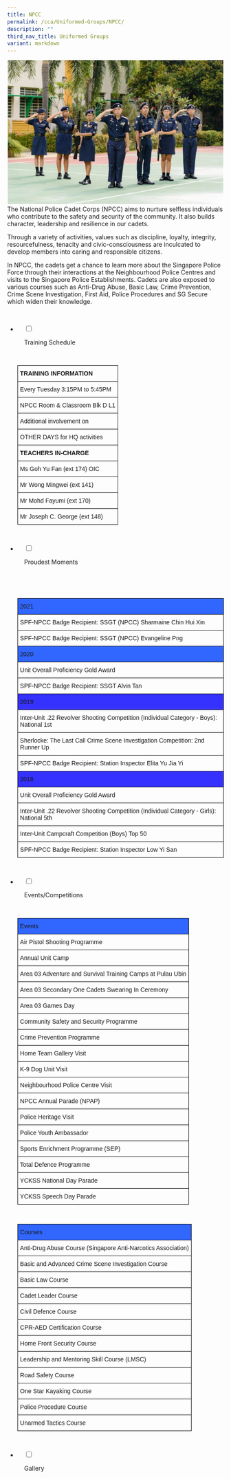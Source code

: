 ```yaml
---
title: NPCC
permalink: /cca/Uniformed-Groups/NPCC/
description: ""
third_nav_title: Uniformed Groups
variant: markdown
---
```

![](/images/Our%20Curriculum/Non%20Academic%20Programmes/CoCurricular%20Activities/Uniformed%20Groups/NPCC/N1.jpg)
The National Police Cadet Corps (NPCC) aims to nurture selfless individuals who contribute to the safety and security of the community. It also builds character, leadership and resilience in our cadets.

Through a variety of activities, values such as discipline, loyalty, integrity, resourcefulness, tenacity and civic-consciousness are inculcated to develop members into caring and responsible citizens.

In NPCC, the cadets get a chance to learn more about the Singapore Police Force through their interactions at the Neighbourhood Police Centres and visits to the Singapore Police Establishments. Cadets are also exposed to various courses such as Anti-Drug Abuse, Basic Law, Crime Prevention, Crime Scene Investigation, First Aid, Police Procedures and SG Secure which widen their knowledge.


<ul class="jekyllcodex_accordion">

&nbsp;&nbsp;<li>

&nbsp;&nbsp;&nbsp;&nbsp;<input type="checkbox" id="accordion1">

&nbsp;&nbsp;&nbsp;&nbsp;<label for="accordion1">Training&nbsp;Schedule</label>

&nbsp;&nbsp;&nbsp;&nbsp;<div>

<p> <style type="text/css">
.tg  {border-collapse:collapse;border-spacing:0;}
.tg td{border-color:black;border-style:solid;border-width:1px;font-family:Arial, sans-serif;font-size:14px;
  overflow:hidden;padding:10px 5px;word-break:normal;}
.tg th{border-color:black;border-style:solid;border-width:1px;font-family:Arial, sans-serif;font-size:14px;
  font-weight:normal;overflow:hidden;padding:10px 5px;word-break:normal;}
.tg .tg-1wig{font-weight:bold;text-align:left;vertical-align:top}
.tg .tg-0lax{text-align:left;vertical-align:top}
</style>
<table class="tg">
<thead>
  <tr>
    <th class="tg-1wig">TRAINING INFORMATION</th>
  </tr>
</thead>
<tbody>
  <tr>
    <td class="tg-0lax">Every Tuesday 3:15PM to 5:45PM</td>
  </tr>
  <tr>
    <td class="tg-0lax">NPCC Room &amp; Classroom Blk D L1</td>
  </tr>
  <tr>
    <td class="tg-0lax">Additional involvement on</td>
  </tr>
  <tr>
    <td class="tg-0lax">OTHER DAYS for HQ activities</td>
  </tr>
  <tr>
    <td class="tg-1wig">TEACHERS IN-CHARGE</td>
  </tr>
  <tr>
    <td class="tg-0lax">Ms Goh Yu Fan (ext 174) OIC</td>
  </tr>
  <tr>
    <td class="tg-0lax">Mr Wong Mingwei (ext 141)</td>
  </tr>
  <tr>
    <td class="tg-0lax">Mr Mohd Fayumi (ext 170)</td>
  </tr>
  <tr>
    <td class="tg-0lax">Mr Joseph C. George (ext 148)</td>
  </tr>
</tbody>
</table>
			</p>

&nbsp;&nbsp;&nbsp;&nbsp;</div>

</li>
	<li>

&nbsp;&nbsp;&nbsp;&nbsp;<input type="checkbox" id="accordion2">

&nbsp;&nbsp;&nbsp;&nbsp;<label for="accordion2">Proudest&nbsp;Moments</label>

&nbsp;&nbsp;&nbsp;&nbsp;<div>

&nbsp;&nbsp;&nbsp;&nbsp;&nbsp;&nbsp;<p> <style type="text/css">
.tg  {border-collapse:collapse;border-spacing:0;}
.tg td{border-color:black;border-style:solid;border-width:1px;font-family:Arial, sans-serif;font-size:14px;
  overflow:hidden;padding:10px 5px;word-break:normal;}
.tg th{border-color:black;border-style:solid;border-width:1px;font-family:Arial, sans-serif;font-size:14px;
  font-weight:normal;overflow:hidden;padding:10px 5px;word-break:normal;}
.tg .tg-8ytw{background-color:#3531ff;text-align:left;vertical-align:top}
.tg .tg-o79m{background-color:#3166ff;text-align:left;vertical-align:top}
.tg .tg-0lax{text-align:left;vertical-align:top}
</style>
<table class="tg">
<thead>
  <tr>
    <th class="tg-o79m">2021</th>
  </tr>
</thead>
<tbody>
  <tr>
    <td class="tg-0lax">SPF-NPCC Badge Recipient: SSGT (NPCC) Sharmaine Chin Hui Xin</td>
  </tr>
  <tr>
    <td class="tg-0lax">SPF-NPCC Badge Recipient: SSGT (NPCC) Evangeline Png</td>
  </tr>
  <tr>
    <td class="tg-o79m">2020</td>
  </tr>
  <tr>
    <td class="tg-0lax">Unit Overall Proficiency Gold Award</td>
  </tr>
  <tr>
    <td class="tg-0lax">SPF-NPCC Badge Recipient: SSGT Alvin Tan</td>
  </tr>
  <tr>
    <td class="tg-8ytw">2019</td>
  </tr>
  <tr>
    <td class="tg-0lax">Inter-Unit .22 Revolver Shooting Competition (Individual Category - Boys): National 1st</td>
  </tr>
  <tr>
    <td class="tg-0lax">Sherlocke: The Last Call Crime Scene Investigation Competition: 2nd Runner Up</td>
  </tr>
  <tr>
    <td class="tg-0lax">SPF-NPCC Badge Recipient: Station Inspector Elita Yu Jia Yi</td>
  </tr>
  <tr>
    <td class="tg-8ytw">2018</td>
  </tr>
  <tr>
    <td class="tg-0lax">Unit Overall Proficiency Gold Award</td>
  </tr>
  <tr>
    <td class="tg-0lax">Inter-Unit .22 Revolver Shooting Competition (Individual Category - Girls): National 5th</td>
  </tr>
  <tr>
    <td class="tg-0lax">Inter-Unit Campcraft Competition (Boys) Top 50</td>
  </tr>
  <tr>
    <td class="tg-0lax">SPF-NPCC Badge Recipient: Station Inspector Low Yi San</td>
  </tr>
</tbody>
</table>
			</p>

&nbsp;&nbsp;&nbsp;&nbsp;</div>

</li>
	
<li>

&nbsp;&nbsp;&nbsp;&nbsp;<input type="checkbox" id="accordion3">

&nbsp;&nbsp;&nbsp;&nbsp;<label for="accordion3">Events/Competitions</label>

&nbsp;&nbsp;&nbsp;&nbsp;<div>

<p> <style type="text/css">
.tg  {border-collapse:collapse;border-spacing:0;}
.tg td{border-color:black;border-style:solid;border-width:1px;font-family:Arial, sans-serif;font-size:14px;
  overflow:hidden;padding:10px 5px;word-break:normal;}
.tg th{border-color:black;border-style:solid;border-width:1px;font-family:Arial, sans-serif;font-size:14px;
  font-weight:normal;overflow:hidden;padding:10px 5px;word-break:normal;}
.tg .tg-o79m{background-color:#3166ff;text-align:left;vertical-align:top}
.tg .tg-0lax{text-align:left;vertical-align:top}
</style>
<table class="tg">
<thead>
  <tr>
    <th class="tg-o79m">Events</th>
  </tr>
</thead>
<tbody>
  <tr>
    <td class="tg-0lax">Air Pistol Shooting Programme</td>
  </tr>
  <tr>
    <td class="tg-0lax">Annual Unit Camp</td>
  </tr>
  <tr>
    <td class="tg-0lax">Area 03 Adventure and Survival Training Camps at Pulau Ubin</td>
  </tr>
  <tr>
    <td class="tg-0lax">Area 03 Secondary One Cadets Swearing In Ceremony</td>
  </tr>
  <tr>
    <td class="tg-0lax">Area 03 Games Day</td>
  </tr>
  <tr>
    <td class="tg-0lax">Community Safety and Security Programme</td>
  </tr>
  <tr>
    <td class="tg-0lax">Crime Prevention Programme</td>
  </tr>
  <tr>
    <td class="tg-0lax">Home Team Gallery Visit</td>
  </tr>
  <tr>
    <td class="tg-0lax">K-9 Dog Unit Visit</td>
  </tr>
  <tr>
    <td class="tg-0lax">Neighbourhood Police Centre Visit</td>
  </tr>
  <tr>
    <td class="tg-0lax">NPCC Annual Parade (NPAP)</td>
  </tr>
  <tr>
    <td class="tg-0lax">Police Heritage Visit</td>
  </tr>
  <tr>
    <td class="tg-0lax">Police Youth Ambassador</td>
  </tr>
  <tr>
    <td class="tg-0lax">Sports Enrichment Programme (SEP)</td>
  </tr>
  <tr>
    <td class="tg-0lax">Total Defence Programme</td>
  </tr>
  <tr>
    <td class="tg-0lax">YCKSS National Day Parade</td>
  </tr>
  <tr>
    <td class="tg-0lax">YCKSS Speech Day Parade</td>
  </tr>
</tbody>
</table><br>
			<style type="text/css">
.tg  {border-collapse:collapse;border-spacing:0;}
.tg td{border-color:black;border-style:solid;border-width:1px;font-family:Arial, sans-serif;font-size:14px;
  overflow:hidden;padding:10px 5px;word-break:normal;}
.tg th{border-color:black;border-style:solid;border-width:1px;font-family:Arial, sans-serif;font-size:14px;
  font-weight:normal;overflow:hidden;padding:10px 5px;word-break:normal;}
.tg .tg-o79m{background-color:#3166ff;text-align:left;vertical-align:top}
.tg .tg-0lax{text-align:left;vertical-align:top}
</style>
<table class="tg">
<thead>
  <tr>
    <th class="tg-o79m">Courses</th>
  </tr>
</thead>
<tbody>
  <tr>
    <td class="tg-0lax">Anti-Drug Abuse Course (Singapore Anti-Narcotics Association)</td>
  </tr>
  <tr>
    <td class="tg-0lax">Basic and Advanced Crime Scene Investigation Course</td>
  </tr>
  <tr>
    <td class="tg-0lax">Basic Law Course</td>
  </tr>
  <tr>
    <td class="tg-0lax">Cadet Leader Course</td>
  </tr>
  <tr>
    <td class="tg-0lax">Civil Defence Course</td>
  </tr>
  <tr>
    <td class="tg-0lax">CPR-AED Certification Course</td>
  </tr>
  <tr>
    <td class="tg-0lax">Home Front Security Course</td>
  </tr>
  <tr>
    <td class="tg-0lax">Leadership and Mentoring Skill Course (LMSC)</td>
  </tr>
  <tr>
    <td class="tg-0lax">Road Safety Course</td>
  </tr>
  <tr>
    <td class="tg-0lax">One Star Kayaking Course</td>
  </tr>
  <tr>
    <td class="tg-0lax">Police Procedure Course</td>
  </tr>
  <tr>
    <td class="tg-0lax">Unarmed Tactics Course</td>
  </tr>
</tbody>
</table>
			</p>

&nbsp;&nbsp;&nbsp;&nbsp;</div>

</li>
	
<li>

&nbsp;&nbsp;&nbsp;&nbsp;<input type="checkbox" id="accordion4">

&nbsp;&nbsp;&nbsp;&nbsp;<label for="accordion4">Gallery</label>

&nbsp;&nbsp;&nbsp;&nbsp;<div>



  

<div class="slideshow">

<div style="background-image: url('https://staging-lite.d3o5f2eggdqz6.amplifyapp.com/images/Our%20Curriculum/Non%20Academic%20Programmes/CoCurricular%20Activities/Uniformed%20Groups/NPCC/NPCC2025Slide1.png')" class="slideshow-image"></div>

<div style="background-image: url('https://staging-lite.d3o5f2eggdqz6.amplifyapp.com/images/Our%20Curriculum/Non%20Academic%20Programmes/CoCurricular%20Activities/Uniformed%20Groups/NPCC/NPCC2025Slide2.png')" class="slideshow-image"></div>

<div style="background-image: url('https://staging-lite.d3o5f2eggdqz6.amplifyapp.com/images/Our%20Curriculum/Non%20Academic%20Programmes/CoCurricular%20Activities/Uniformed%20Groups/NPCC/NPCC2025Slide3.png')" class="slideshow-image"></div>

<div style="background-image: url('https://staging-lite.d3o5f2eggdqz6.amplifyapp.com/images/Our%20Curriculum/Non%20Academic%20Programmes/CoCurricular%20Activities/Uniformed%20Groups/NPCC/NPCC2025Slide4.png')" class="slideshow-image"></div>

</div>

  

<style>
.slideshow {
  background: none;
  position: absolute;
  width: 100vw;
  height: 60vh;
  overflow: hidden;
}

.slideshow-image {
  position: absolute;
  width: 100%;
  height: 100%;
  background: no-repeat 50% 50%;
  background-size: cover;
  animation-name: kenburns;
  animation-timing-function: ease-in-out;
  animation-iteration-count: infinite;
  animation-duration: 22s;
  opacity: 0;
  transform-origin: center bottom;
  transform: scale(1.3);
  flex-shrink: 0;
  object-fit: contain;
}

.slideshow-image:hover {
        animation-play-state: paused;
      }

.slideshow-image:nth-child(1) {
  animation-delay: 0;
}

.slideshow-image:nth-child(2) {
  animation-delay: 15s;
}

.slideshow-image:nth-child(3) {
  animation-delay: 30s;
}

.slideshow-image:nth-child(4) {
  animation-delay: 45s;
}



@keyframes kenburns {
  10% {
    opacity: 1;
  }
  33.33% {
    opacity: 1;
  }
  63.33% {
    opacity: 1;
  }
  93.33% {
    opacity: 0;
    transform: scale(1);
  }
}

</style></div>

</li>
	
	

	
</ul>